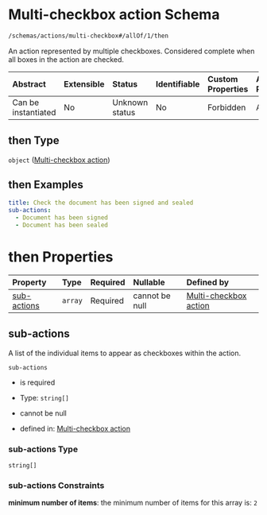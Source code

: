 # Multi-checkbox action Schema

```txt
/schemas/actions/multi-checkbox#/allOf/1/then
```

An action represented by multiple checkboxes. Considered complete when all boxes in the action are checked.

| Abstract            | Extensible | Status         | Identifiable | Custom Properties | Additional Properties | Access Restrictions | Defined In                                                                                    |
| :------------------ | :--------- | :------------- | :----------- | :---------------- | :-------------------- | :------------------ | :-------------------------------------------------------------------------------------------- |
| Can be instantiated | No         | Unknown status | No           | Forbidden         | Allowed               | none                | [action.schema.json\*](../../app/workflows/schemas/action.schema.json "open original schema") |

## then Type

`object` ([Multi-checkbox action](action-allof-1-multi-checkbox-action.md))

## then Examples

```yaml
title: Check the document has been signed and sealed
sub-actions:
  - Document has been signed
  - Document has been sealed

```

# then Properties

| Property                    | Type    | Required | Nullable       | Defined by                                                                                                                  |
| :-------------------------- | :------ | :------- | :------------- | :-------------------------------------------------------------------------------------------------------------------------- |
| [sub-actions](#sub-actions) | `array` | Required | cannot be null | [Multi-checkbox action](multi-checkbox-properties-sub-actions.md "/schemas/actions/multi-checkbox#/properties/sub-actions") |

## sub-actions

A list of the individual items to appear as checkboxes within the action.

`sub-actions`

*   is required

*   Type: `string[]`

*   cannot be null

*   defined in: [Multi-checkbox action](multi-checkbox-properties-sub-actions.md "/schemas/actions/multi-checkbox#/properties/sub-actions")

### sub-actions Type

`string[]`

### sub-actions Constraints

**minimum number of items**: the minimum number of items for this array is: `2`

